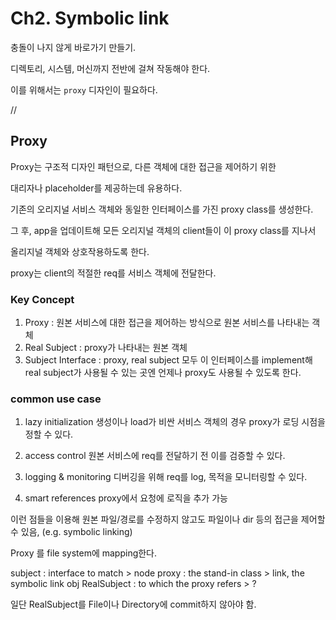 # Ch2. Symbolic link

충돌이 나지 않게 바로가기 만들기.

디렉토리, 시스템, 머신까지 전반에 걸쳐 작동해야 한다.

이를 위해서는 `proxy` 디자인이 필요하다.

//

## Proxy
Proxy는 구조적 디자인 패턴으로, 다른 객체에 대한 접근을 제어하기 위한

대리자나 placeholder를 제공하는데 유용하다.

기존의 오리지널 서비스 객체와 동일한 인터페이스를 가진 proxy class를 생성한다.

그 후, app을 업데이트해 모든 오리지널 객체의 client들이 이 proxy class를 지나서

올리지널 객체와 상호작용하도록 한다.

proxy는 client의 적절한 req를 서비스 객체에 전달한다.

### Key Concept
1. Proxy : 원본 서비스에 대한 접근을 제어하는 방식으로 원본 서비스를 나타내는 객체
2. Real Subject : proxy가 나타내는 원본 객체
3. Subject Interface : proxy, real subject 모두 이 인터페이스를 implement해
   real subject가 사용될 수 있는 곳엔 언제나 proxy도 사용될 수 있도록 한다.
   
### common use case
1. lazy initialization
   생성이나 load가 비싼 서비스 객체의 경우 proxy가 로딩 시점을 정할 수 있다.

2. access control
원본 서비스에 req를 전달하기 전 이를 검증할 수 있다.

3. logging & monitoring
디버깅을 위해 req를 log, 목적을 모니터링할 수 있다.

4. smart references
proxy에서 요청에 로직을 추가 가능

이런 점들을 이용해 원본 파일/경로를 수정하지 않고도 파일이나 dir 등의 접근을 제어할 수 있음, (e.g. symbolic linking)


Proxy 를 file system에 mapping한다.

subject : interface to match > node
proxy : the stand-in class > link, the symbolic link obj
RealSubject : to which the proxy refers > ?

일단 RealSubject를 File이나 Directory에 commit하지 않아야 함.

